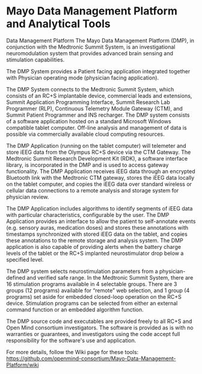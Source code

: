 # Mayo Data Management Platform and Analytical Tools
Data Management Platform
The Mayo Data Management Platform (DMP), in conjunction with the Medtronic Summit System, is an investigational neuromodulation system that provides advanced brain sensing and stimulation capabilities.

The DMP System provides a Patient facing application integrated together with Physician operating mode (physician facing application).

The DMP System connects to the Medtronic Summit System, which consists of an RC+S implantable device, commercial leads and extensions, Summit Application Programming Interface, Summit Research Lab Programmer (RLP), Continuous Telemetry Module Gateway (CTM), and Summit Patient Programmer and INS recharger. The DMP system consists of a software application hosted on a standard Microsoft Windows compatible tablet computer. Off-line analysis and management of data is possible via commercially available cloud computing resources.

The DMP Application (running on the tablet computer) will telemeter and store iEEG data from the Olympus RC+S device via the CTM Gateway. The Medtronic Summit Research Development Kit (RDK), a software interface library, is incorporated in the DMP and is used to access gateway functionality. The DMP Application receives iEEG data through an encrypted Bluetooth link with the Medtronic CTM gateway, stores the iEEG data locally on the tablet computer, and copies the iEEG data over standard wireless or cellular data connections to a remote analysis and storage system for physician review.

The DMP Application includes algorithms to identify segments of iEEG data with particular characteristics, configurable by the user. The DMP Application provides an interface to allow the patient to self-annotate events (e.g. sensory auras, medication doses) and stores these annotations with timestamps synchronized with stored iEEG data on the tablet, and copies these annotations to the remote storage and analysis system. The DMP application is also capable of providing alerts when the battery charge levels of the tablet or the RC+S implanted neurostimulator drop below a specified level.

The DMP system selects neurostimulation parameters from a physician-defined and verified safe range. In the Medtronic Summit System, there are 16 stimulation programs available in 4 selectable groups. There are 3 groups (12 programs) available for “remote” web selection, and 1 group (4 programs) set aside for embedded closed-loop operation on the RC+S device. Stimulation programs can be selected from either an external command function or an embedded algorithm function.

The DMP source code and executables are provided freely to all RC+S and Open Mind consortium investigators. The software is provided as is with no warranties or guarantees, and investigators using the code accept full responsibility for the software's use and application.

For more details, follow the Wiki page for these tools: https://github.com/openmind-consortium/Mayo-Data-Management-Platform/wiki
